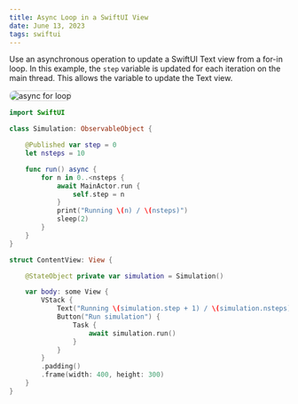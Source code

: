```yaml
---
title: Async Loop in a SwiftUI View
date: June 13, 2023
tags: swiftui
---
```


Use an asynchronous operation to update a SwiftUI Text view from a for-in loop. In this example, the `step` variable is updated for each iteration on the main thread. This allows the variable to update the Text view.

<img src="../images/asyncforloop.png" style="max-width:400px;border:1px solid lightgrey;border-radius:12px;" alt="async for loop">

```swift
import SwiftUI

class Simulation: ObservableObject {

    @Published var step = 0
    let nsteps = 10

    func run() async {
        for n in 0..<nsteps {
            await MainActor.run {
                self.step = n
            }
            print("Running \(n) / \(nsteps)")
            sleep(2)
        }
    }
}

struct ContentView: View {

    @StateObject private var simulation = Simulation()

    var body: some View {
        VStack {
            Text("Running \(simulation.step + 1) / \(simulation.nsteps)")
            Button("Run simulation") {
                Task {
                    await simulation.run()
                }
            }
        }
        .padding()
        .frame(width: 400, height: 300)
    }
}
```
